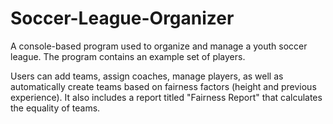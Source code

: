 # Soccer-League-Organizer

A console-based program used to organize and manage a youth soccer league. The program contains an example set of players.

Users can add teams, assign coaches, manage players, as well as automatically create teams based on fairness factors (height and previous experience). It also includes a report titled "Fairness Report" that calculates the equality of teams.
